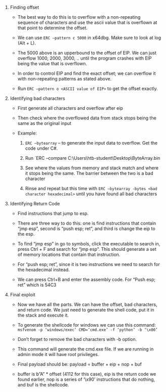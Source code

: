 1. Finding offset
	- The best way to do this is to overflow with a non-repeating sequence of characters and use the ascii value that is overflown at that point to determine the offset.

	- We can use `ERC –pattern c 5000` in x64dbg. Make sure to look at log (Alt + L).

	- The 5000 above is an upperbound to the offset of EIP. We can just overflow 1000, 2000, 3000, .. until the program crashes with EIP being the value that is overflown.

	- In order to control EIP and find the exact offset; we can overflow it with non-repeating patterns as stated above.

	- Run `ERC –pattern o <ASCII value of EIP>` to get the offset exactly.

2. Identifying bad characters
	- First generate all characters and overflow after eip

	- Then check where the overflowed data from stack stops being the same as the original input

	- Example:

		1. `ERC –bytearray` – to generate the input data to overflow. Get the code under C#.

		2. Run `ERC –compare <STACK VALUE> C:\Users\htb-student\Desktop\ByteArray.bin

		3. See where the values from memory and stack match and where it stops being the same. The barrier between the two is a bad character

		4. Rinse and repeat but this time with `ERC –bytearray -bytes <bad character hexadecimal>` until you have found all bad characters
		
3. Identifying Return Code
	- Find instructions that jump to esp.

	- There are three way to do this: one is find instructions that contain “jmp esp”, second is “push esp; ret”, and third is change the eip to the esp.

	- To find “jmp esp” in go to symbols, click the executable to search in, press Ctrl + F and search for “jmp esp”. This should generate a set of memory locations that contain that instruction.

	- For “push esp; ret”, since it is two instructions we need to search for the hexadecimal instead.

	- We can press Ctrl+B and enter the assembly code. For “Push esp; ret” which is 54C3
	
4. Final exploit
	- Now we have all the parts. We can have the offset, bad characters, and return code. We just need to generate the shell code, put it in the stack and execute it.

	- To generate the shellcode for windows we can use this command: 
		`msfvenom -p ‘windows/exec’ CMD=’cmd.exe’ -f ‘python’ -b ‘\x00’`

	- Don’t forget to remove the bad characters with -b option.

	- This command will generate the cmd.exe file. If we are running in admin mode it will have root privileges.

	- Final payload should be: payload = buffer + eip + nop + buf

	- buffer is b”A” * offset (4112 for this case), eip is the return code we found earlier, nop is a series of ‘\x90’ instructions that do nothing, and buf is the shellcode.